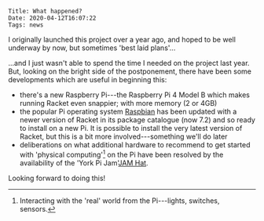     Title: What happened?
    Date: 2020-04-12T16:07:22
    Tags: news

I originally launched this project over a year ago, and hoped to be well underway by now, but sometimes 'best laid plans'...

<!-- more -->

...and I just wasn't able to spend the time I needed on the project last year. But, looking on the bright side of the postponement, there have been some developments which are useful in beginning this:

* there's a new Raspberry Pi---the Raspberry Pi 4 Model B which makes running Racket even snappier; with more memory (2 or 4GB)
* the popular Pi operating system [Raspbian](https://www.raspberrypi.org/downloads/raspbian/) has been updated with a newer version of Racket in its package catalogue (now 7.2) and so ready to install on a new Pi. It is possible to install the very latest version of Racket, but this is a bit more involved---something we'll do later
* deliberations on what additional hardware to recommend to get started with 'physical computing'[^physical comp] on the Pi have been resolved by the availability of the 'York Pi Jam'[JAM Hat](https://thepihut.com/products/jam-hat).

Looking forward to doing this!

[^physical comp]: Interacting with the 'real' world from the Pi---lights, switches, sensors.



